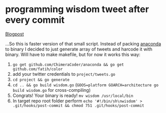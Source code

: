# programming wisdom tweet after every commit

[Blogpost](blog.iansowinski.com/2017/09/15/Code-Quality)

...So this is faster version of that small script. Instead of packing [anaconda](https://github.com/ChimeraCoder/anaconda) to binary I decided to just generate array of tweets and harcode it with binary. Will have to make makefile, but for now it works this way:

1. `go get github.com/ChimeraCoder/anaconda && go get github.com/fatih/color` 
2. add your twitter credentials to `project/tweets.go`
3. `cd project && go generate`
4. `cd .. && go build wisdom.go` (`GOOS=platform GOARCH=architecture go build wisdom.go` for cross-compiling)
5. Congrats! Your binary is ready! `mv wisdom /usr/local/bin`
6. In target repo root folder perform `echo '#!/bin/sh\nwisdom' > .git/hooks/post-commit && chmod 751 .git/hooks/post-commit`